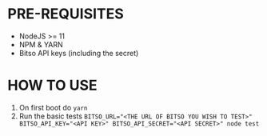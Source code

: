 # PRE-REQUISITES
- NodeJS >= 11
- NPM & YARN
- Bitso API keys (including the secret)
# HOW TO USE
1. On first boot do `yarn`
2. Run the basic tests `BITSO_URL="<THE URL OF BITSO YOU WISH TO TEST>" BITSO_API_KEY="<API KEY>" BITSO_API_SECRET="<API SECRET>" node test`